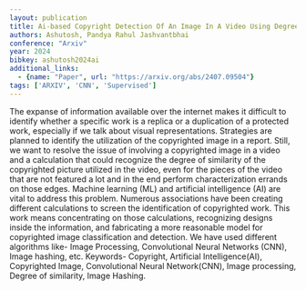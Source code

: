 ```yaml
---
layout: publication
title: Ai-based Copyright Detection Of An Image In A Video Using Degree Of Similarity And Image Hashing
authors: Ashutosh, Pandya Rahul Jashvantbhai
conference: "Arxiv"
year: 2024
bibkey: ashutosh2024ai
additional_links:
  - {name: "Paper", url: "https://arxiv.org/abs/2407.09504"}
tags: ['ARXIV', 'CNN', 'Supervised']
---
```

<p>The expanse of information available over the internet makes it
difficult to identify whether a specific work is a replica or a
duplication of a protected work, especially if we talk about visual
representations. Strategies are planned to identify the utilization of
the copyrighted image in a report. Still, we want to resolve the issue
of involving a copyrighted image in a video and a calculation that could
recognize the degree of similarity of the copyrighted picture utilized
in the video, even for the pieces of the video that are not featured a
lot and in the end perform characterization errands on those edges.
Machine learning (ML) and artificial intelligence (AI) are vital to
address this problem. Numerous associations have been creating different
calculations to screen the identification of copyrighted work. This work
means concentrating on those calculations, recognizing designs inside
the information, and fabricating a more reasonable model for copyrighted
image classification and detection. We have used different algorithms
like- Image Processing, Convolutional Neural Networks (CNN), Image
hashing, etc. Keywords- Copyright, Artificial Intelligence(AI),
Copyrighted Image, Convolutional Neural Network(CNN), Image processing,
Degree of similarity, Image Hashing.</p>
